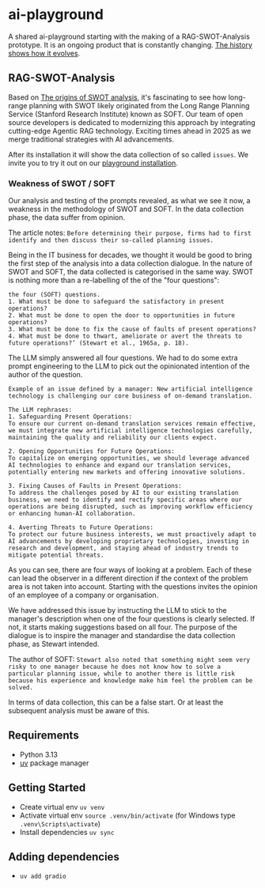 # ai-playground
A shared ai-playground starting with the making of a RAG-SWOT-Analysis prototype. It is an ongoing product that is constantly changing. [The history shows how it evolves](https://agile-athletes.de/aiPlayground.html).

## RAG-SWOT-Analysis
Based on [The origins of SWOT analysis](https://www.sciencedirect.com/science/article/pii/S0024630123000110), it's fascinating to see how long-range planning with SWOT likely originated from the Long Range Planning Service (Stanford Research Institute) known as SOFT. Our team of open source developers is dedicated to modernizing this approach by integrating cutting-edge Agentic RAG technology. Exciting times ahead in 2025 as we merge traditional strategies with AI advancements.

After its installation it will show the data collection of so called ``issues``. We invite you to try it out on our [playground installation](https://ai-playground.agile-athletes.de/).

### Weakness of SWOT / SOFT
Our analysis and testing of the prompts revealed, as what we see it now, a weakness in the methodology of SWOT and SOFT.
In the data collection phase, the data suffer from opinion.

The article notes: ``Before determining their purpose, firms had to first identify and then discuss their so-called planning issues.``

Being in the IT business for decades, we thought it would be good to bring the first step of the analysis into a data collection dialogue.
In the nature of SWOT and SOFT, the data collected is categorised in the same way. SWOT is nothing more than a re-labelling of the
of the "four questions":

````
the four (SOFT) questions.
1. What must be done to safeguard the satisfactory in present operations?
2. What must be done to open the door to opportunities in future operations?
3. What must be done to fix the cause of faults of present operations?
4. What must be done to thwart, ameliorate or avert the threats to future operations?’ (Stewart et al., 1965a, p. 18).
````

The LLM simply answered all four questions. We had to do some extra prompt engineering to
the LLM to pick out the opinionated intention of the author of the question.

````
Example of an issue defined by a manager: New artificial intelligence technology is challenging our core business of on-demand translation.
 
The LLM rephrases:
1. Safeguarding Present Operations:
To ensure our current on-demand translation services remain effective, we must integrate new artificial intelligence technologies carefully, maintaining the quality and reliability our clients expect.

2. Opening Opportunities for Future Operations:
To capitalize on emerging opportunities, we should leverage advanced AI technologies to enhance and expand our translation services, potentially entering new markets and offering innovative solutions.

3. Fixing Causes of Faults in Present Operations:
To address the challenges posed by AI to our existing translation business, we need to identify and rectify specific areas where our operations are being disrupted, such as improving workflow efficiency or enhancing human-AI collaboration.

4. Averting Threats to Future Operations:
To protect our future business interests, we must proactively adapt to AI advancements by developing proprietary technologies, investing in research and development, and staying ahead of industry trends to mitigate potential threats.
````
As you can see, there are four ways of looking at a problem. Each of these can lead the observer in a different direction if the 
context of the problem area is not taken into account. Starting with the questions invites the opinion of an employee of a company or organisation.

We have addressed this issue by instructing the LLM to stick to the manager's description when one of the four questions is clearly selected. 
If not, it starts making suggestions based on all four. The purpose of the dialogue is to inspire the manager and standardise the data collection phase, 
as Stewart intended.

The author of SOFT: ``Stewart also noted that something might seem very risky to one manager because he does not know how to solve a particular planning issue, while to another there is little risk because his experience and knowledge make him feel the problem can be solved.``

In terms of data collection, this can be a false start. Or at least the subsequent analysis must be aware of this.

## Requirements

- Python 3.13
- [uv](https://github.com/astral-sh/uv) package manager

## Getting Started

- Create virtual env `uv venv`
- Activate virtual env `source .venv/bin/activate` (for Windows type `.venv\Scripts\activate`)
- Install dependencies `uv sync`

## Adding dependencies

- `uv add gradio`
